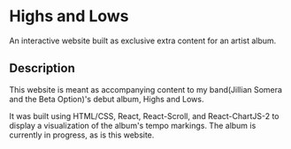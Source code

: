 # Highs and Lows
An interactive website built as exclusive extra content for an artist album.

## Description
This website is meant as accompanying content to my band(Jillian Somera and the Beta Option)'s debut album, Highs and Lows. 

It was built using HTML/CSS, React, React-Scroll, and React-ChartJS-2 to display a visualization of the album's tempo markings. The album is currently in progress, as is this website.